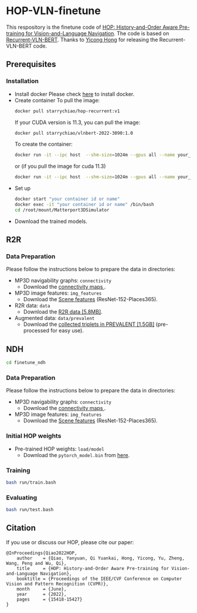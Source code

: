 # HOP-VLN-finetune

This respository is the finetune code of [HOP: History-and-Order Aware Pre-training for Vision-and-Language Navigation](https://arxiv.org/abs/2203.11591). The code is based on [Recurrent-VLN-BERT](https://github.com/YicongHong/Recurrent-VLN-BERT). Thanks to [Yicong Hong](https://github.com/YicongHong) for releasing the Recurrent-VLN-BERT code.

## Prerequisites
### Installation
- Install docker
  Please check [here](https://docs.docker.com/engine/install/ubuntu/) to install docker.
- Create container
  To pull the image: 
  ```sh
  docker pull starrychiao/hop-recurrent:v1
  ```
  If your CUDA version is 11.3, you can pull the image:
  ```sh
  docker pull starrychiao/vlnbert-2022-3090:1.0
  ```
  To create the container:
  ```sh
  docker run -it --ipc host  --shm-size=1024m --gpus all --name your_name  --volume "your_directory":/root/mount/Matterport3DSimulator starrychiao/hop-recurrent:v1
  ```
  or (if you pull the image for cuda 11.3)
  ```sh
  docker run -it --ipc host  --shm-size=1024m --gpus all --name your_name  --volume "your_directory":/root/mount/Matterport3DSimulator starrychiao/vlnbert-2022-3090:1.0
  ```
- Set up
  ```sh
  docker start "your container id or name"
  docker exec -it "your container id or name" /bin/bash
  cd /root/mount/Matterport3DSimulator
  ```
- Download the trained models.

## R2R
### Data Preparation
Please follow the instructions below to prepare the data in directories:
- MP3D navigability graphs: `connectivity`
    - Download the [connectivity maps ](https://github.com/peteanderson80/Matterport3DSimulator/tree/master/connectivity).
- MP3D image features: `img_features`
    - Download the [Scene features](https://www.dropbox.com/s/85tpa6tc3enl5ud/ResNet-152-places365.zip?dl=1) (ResNet-152-Places365).
- R2R data: `data`
    - Download the [R2R data [5.8MB]](https://github.com/peteanderson80/Matterport3DSimulator/tree/master/tasks/R2R/data).
- Augmented data: `data/prevalent`
    - Download the [collected triplets in PREVALENT [1.5GB]](https://zenodo.org/record/4437864/files/prevalent_aug.json?download=1) (pre-processed for easy use).

## NDH

```sh
cd finetune_ndh
```

### Data Preparation
Please follow the instructions below to prepare the data in directories:
- MP3D navigability graphs: `connectivity`
    - Download the [connectivity maps ](https://github.com/peteanderson80/Matterport3DSimulator/tree/master/connectivity).
- MP3D image features: `img_features`
    - Download the [Scene features](https://www.dropbox.com/s/85tpa6tc3enl5ud/ResNet-152-places365.zip?dl=1) (ResNet-152-Places365).
    
### Initial HOP weights
- Pre-trained HOP weights: `load/model`
  - Download the `pytorch_model.bin` from [here](https://drive.google.com/drive/folders/1BbFUns4CqIDMfAJ_fPccRrAiOQ8VAsGh?usp=sharing).

### Training
```bash
bash run/train.bash
```
### Evaluating
```bash
bash run/test.bash
```
## Citation
If you use or discuss our HOP, please cite our paper:
```
@InProceedings{Qiao2022HOP,
    author    = {Qiao, Yanyuan, Qi Yuankai, Hong, Yicong, Yu, Zheng, Wang, Peng and Wu, Qi},
    title     = {HOP: History-and-Order Aware Pre-training for Vision-and-Language Navigation},
    booktitle = {Proceedings of the IEEE/CVF Conference on Computer Vision and Pattern Recognition (CVPR)},
    month     = {June},
    year      = {2022},
    pages     = {15418-15427}
}
```
